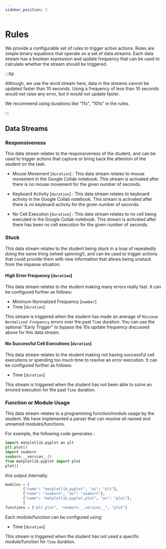 ```yaml
---
sidebar_position: 2
---
```


# Rules

We provide a configurable set of rules to trigger active actions. Rules are simple binary equations that operate on a set of data streams. Each data stream has a boolean expression and update frequency that can be used to calculate whether the stream should be triggered.

:::tip

Although, we use the word stream here, data in the streams cannot be updated faster than 10 seconds. Using a frequency of less than 10 seconds would not raise any error, but it would not update faster.

We recommend using durations like "11s", "101s" in the rules.

:::


## Data Streams

### Responsiveness

This data stream relates to the responsiveness of the student, and can be used to trigger actions that capture or bring back the attention of the student on the task.

- Mouse Movement [`duration`] : This data stream relates to mouse movement in the Google Collab notebook. This stream is activated after there is no mouse movement for the given number of seconds.

- Keyboard Activity [`duration`] : This data stream relates to keyboard activity in the Google Collab notebook. This stream is activated after there is no keyboard activity for the given number of seconds.

- No Cell Execution [`duration`] : This data stream relates to no cell being executed in the Google Collab notebook. This stream is activated after there has been no cell execution for the given number of seconds.


### Stuck

This data stream relates to the student being stuck in a loop of repeatedly doing the same thing (wheel spinning!), and can be used to trigger actions that could provide them with new information that allows being unstuck from the impasse situation.

#### High Error Frequency [`duration`] 

This data stream relates to the student making many errors really fast. It can be configured further as follows:

- Minimum Normalized Frequency [`number`]
- Time [`duration`]

This stream is triggered when the student has made an average of `Minimum Normalized Frequency` errors over the past `Time` duration. You can use the optional "Early Trigger" to bypass the 10s update frequency discussed above for this data stream.

#### No Successful Cell Executions [`duration`] 

This data stream relates to the student making not having successful cell executions or spending too much time to resolve an error execution. It can be configured further as follows:

- Time [`duration`]

This stream is triggered when the student has not been able to solve an errored execution for the past `Time` duration. 

### Function or Module Usage

This data stream relates to a programming function/module usage by the student. We have implemented a parser that can resolve all named and unnamed modules/functions.

For example, the following code generates :

```python
import matplotlib.pyplot as plt
plt.plot()
import seaborn
seaborn.__version__()
from matplotlib.pyplot import plot
plot()
```

this output internally:

```python
modules = [
        {"name": "matplotlib.pyplot", "as": "plt"},
        {"name": "seaborn", "as": "seaborn"},
        {"name": "matplotlib.pyplot.plot", "as": "plot"},
        ]
functions = ["plt.plot", "seaborn.__version__", "plot"]
```

Each module/function can be configured using:

- Time [`duration`]

This stream is triggered when the student has not used a specific module/function for `Time` duration. 